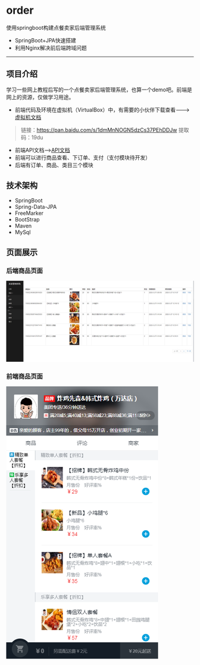 # order
使用springboot构建点餐卖家后端管理系统

 - SpringBoot+JPA快速搭建
 - 利用Nginx解决前后端跨域问题
 

----------

## 项目介绍

学习一些网上教程后写的一个点餐卖家后端管理系统，也算一个demo吧。前端是网上的资源，仅做学习用途。

 - 前端代码及环境在虚拟机（VirtualBox）中，有需要的小伙伴下载查看--->[虚拟机文档](https://github.com/LeeSeaside/order/blob/master/res/xuni.md)

>  链接：https://pan.baidu.com/s/1dmMnNOGN5dzCs37PEhDDJw  提取码：19du

 - 前端API文档-->[API文档](https://github.com/LeeSeaside/order/blob/master/res/API.md)
 - 前端可以进行商品查看、下订单、支付（支付模块待开发）
 - 后端有订单、商品、类目三个模块

## 技术架构

 - SpringBoot
 - Spring-Data-JPA
 - FreeMarker
 - BootStrap
 - Maven
 - MySql

## 页面展示

### 后端商品页面
![image](res/1.png)

### 前端商品页面
![image](res/2.png)
